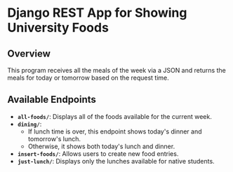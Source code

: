 <!DOCTYPE html>
<html lang="en">


<h1>Django REST App for Showing University Foods</h1>

<h2>Overview</h2>
<p>This program receives all the meals of the week via a JSON and returns the meals for today or tomorrow based on the request time.</p>

<h2>Available Endpoints</h2>
<ul>
    <li><strong><code>all-foods/</code></strong>: Displays all of the foods available for the current week.</li>
    <li><strong><code>dining/</code></strong>: 
        <ul>
            <li>If lunch time is over, this endpoint shows today's dinner and tomorrow's lunch.</li>
            <li>Otherwise, it shows both today's lunch and dinner.</li>
        </ul>
    </li>
    <li><strong><code>insert-foods/</code></strong>: Allows users to create new food entries.</li>
    <li><strong><code>just-lunch/</code></strong>: Displays only the lunches available for native students.</li>
</ul>

</body>
</html>
